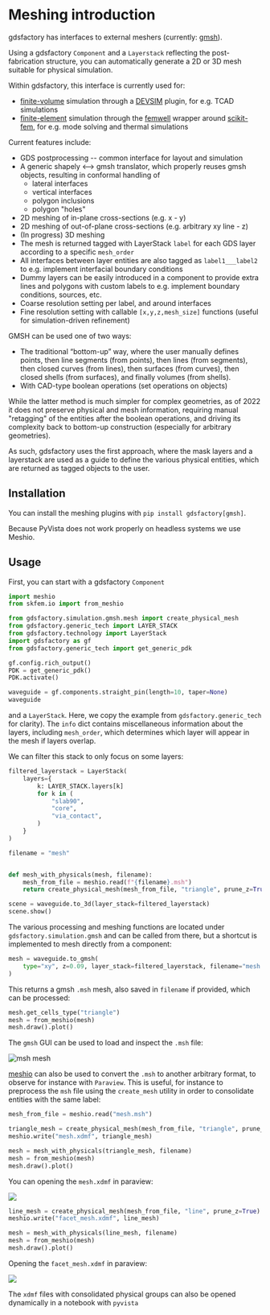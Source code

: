 <!-- #region -->
# Meshing introduction

gdsfactory has interfaces to external meshers (currently: [gmsh](https://gmsh.info/)).

Using a gdsfactory `Component` and a `Layerstack` reflecting the post-fabrication structure, you can automatically generate a 2D or 3D mesh suitable for physical simulation.

Within gdsfactory, this interface is currently used for:

* [finite-volume](https://en.wikipedia.org/wiki/Finite_volume_method) simulation through a [DEVSIM](https://devsim.org/) plugin, for e.g. TCAD simulations
* [finite-element](https://en.wikipedia.org/wiki/Finite_element_method) simulation through the [femwell](https://github.com/HelgeGehring/femwell) wrapper around [scikit-fem](https://scikit-fem.readthedocs.io/en/latest/), for e.g. mode solving and thermal simulations

Current features include:

* GDS postprocessing -- common interface for layout and simulation
* A generic shapely <--> gmsh translator, which properly reuses gmsh objects, resulting in conformal handling of
    * lateral interfaces
    * vertical interfaces
    * polygon inclusions
    * polygon "holes"
* 2D meshing of in-plane cross-sections (e.g. x - y)
* 2D meshing of out-of-plane cross-sections (e.g. arbitrary xy line - z)
* (In progress) 3D meshing
* The mesh is returned tagged with LayerStack `label` for each GDS layer according to a specific `mesh_order`
* All interfaces between layer entities are also tagged as `label1___label2` to e.g. implement interfacial boundary conditions
* Dummy layers can be easily introduced in a component to provide extra lines and polygons with custom labels to e.g. implement boundary conditions, sources, etc.
* Coarse resolution setting per label, and around interfaces
* Fine resolution setting with callable `[x,y,z,mesh_size]` functions (useful for simulation-driven refinement)


GMSH can be used one of two ways:

* The traditional “bottom-up” way, where the user manually defines points, then line segments (from points), then lines (from segments), then closed curves (from lines), then surfaces (from curves), then closed shells (from surfaces), and finally volumes (from shells).
* With CAD-type boolean operations (set operations on objects)

While the latter method is much simpler for complex geometries, as of 2022 it does not preserve physical and mesh information, requiring manual "retagging" of the entities after the boolean operations, and driving its complexity back to bottom-up construction (especially for arbitrary geometries).

As such, gdsfactory uses the first approach, where the mask layers and a layerstack are used as a guide to define the various physical entities, which are returned as tagged objects to the user.

## Installation

You can install the meshing plugins with `pip install gdsfactory[gmsh]`.

Because PyVista does not work properly on headless systems we use Meshio.
<!-- #endregion -->

## Usage

First, you can start with a gdsfactory `Component`

```python
import meshio
from skfem.io import from_meshio

from gdsfactory.simulation.gmsh.mesh import create_physical_mesh
from gdsfactory.generic_tech import LAYER_STACK
from gdsfactory.technology import LayerStack
import gdsfactory as gf
from gdsfactory.generic_tech import get_generic_pdk

gf.config.rich_output()
PDK = get_generic_pdk()
PDK.activate()

waveguide = gf.components.straight_pin(length=10, taper=None)
waveguide
```

and a `LayerStack`. Here, we copy the example from `gdsfactory.generic_tech` for clarity).
The `info` dict contains miscellaneous information about the layers, including `mesh_order`, which determines which layer will appear in the mesh if layers overlap.


We can filter this stack to only focus on some layers:

```python
filtered_layerstack = LayerStack(
    layers={
        k: LAYER_STACK.layers[k]
        for k in (
            "slab90",
            "core",
            "via_contact",
        )
    }
)
```

```python
filename = "mesh"


def mesh_with_physicals(mesh, filename):
    mesh_from_file = meshio.read(f"{filename}.msh")
    return create_physical_mesh(mesh_from_file, "triangle", prune_z=True)
```

```python
scene = waveguide.to_3d(layer_stack=filtered_layerstack)
scene.show()
```

The various processing and meshing functions are located under `gdsfactory.simulation.gmsh` and can be called from there, but a shortcut is implemented to mesh directly from a component:

```python
mesh = waveguide.to_gmsh(
    type="xy", z=0.09, layer_stack=filtered_layerstack, filename="mesh.msh"
)
```

This returns a gmsh `.msh` mesh, also saved in `filename` if provided, which can be processed:

```python
mesh.get_cells_type("triangle")
mesh = from_meshio(mesh)
mesh.draw().plot()
```

The `gmsh` GUI can be used to load and inspect the `.msh` file:

![msh mesh](https://imgur.com/jzwjEVC.png)


[meshio](https://github.com/nschloe/meshio) can also be used to convert the `.msh` to another arbitrary format, to observe for instance with `Paraview`. This is useful, for instance to preprocess the `msh` file using the `create_mesh` utility in order to consolidate entities with the same label:

```python
mesh_from_file = meshio.read("mesh.msh")

triangle_mesh = create_physical_mesh(mesh_from_file, "triangle", prune_z=True)
meshio.write("mesh.xdmf", triangle_mesh)

mesh = mesh_with_physicals(triangle_mesh, filename)
mesh = from_meshio(mesh)
mesh.draw().plot()
```

You can opening the `mesh.xdmf` in paraview:

![](https://imgur.com/zBn5596.png)

```python
line_mesh = create_physical_mesh(mesh_from_file, "line", prune_z=True)
meshio.write("facet_mesh.xdmf", line_mesh)

mesh = mesh_with_physicals(line_mesh, filename)
mesh = from_meshio(mesh)
mesh.draw().plot()
```

Opening the `facet_mesh.xdmf` in paraview:

![](https://imgur.com/tNhIIPK.png)


The `xdmf` files with consolidated physical groups can also be opened dynamically in a notebook with `pyvista`
